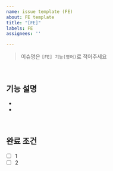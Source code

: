 ```yaml
---
name: issue template (FE)
about: FE template
title: "[FE]"
labels: FE
assignees: ''

---
```


> 이슈명은 `[FE] 기능(영어)`로 적어주세요
    
<br>

## 기능 설명
-
-

<br>

## 완료 조건
- [ ] 1
- [ ] 2
